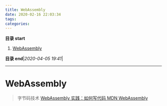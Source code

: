 ```yaml
---
title: WebAssembly
date: 2020-02-16 22:03:34
tags: 
categories: 
---
```


**目录 start**
 
1. [WebAssembly](#webassembly)

**目录 end**|_2020-04-05 19:41_|
****************************************
# WebAssembly
> 字节码技术
> [ WebAssembly 实践：如何写代码 ](https://segmentfault.com/a/1190000008402872)
> [MDN WebAssembly](https://developer.mozilla.org/en-US/docs/WebAssembly)
